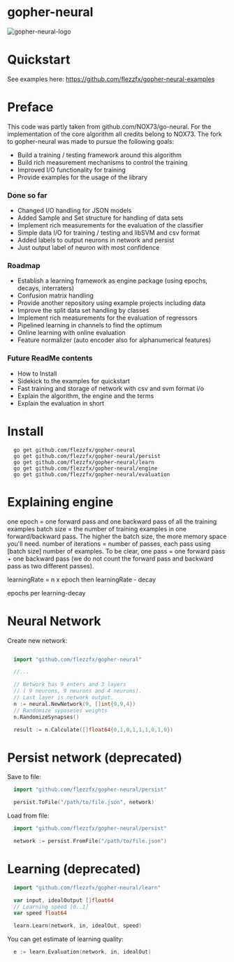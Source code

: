 gopher-neural
==============
![gopher-neural-logo](http://alexander.bre.sk/x/gopher-neural-small.png " The Gopher Neural logo ")

# Quickstart
See examples here: https://github.com/flezzfx/gopher-neural-examples

# Preface
This code was partly taken from github.com/NOX73/go-neural. For the implementation of the core algorithm all credits belong to NOX73. The fork to gopher-neural was made to pursue the following goals:
* Build a training / testing framework around this algorithm
* Build rich measurement mechanisms to control the training
* Improved I/O functionality for training
* Provide examples for the usage of the library

### Done so far

* Changed I/O handling for JSON models
* Added Sample and Set structure for handling of data sets
* Implement rich measurements for the evaluation of the classifier
* Simple data I/O for training / testing and libSVM and csv format
* Added labels to output neurons in network and persist
* Just output label of neuron with most confidence

### Roadmap

* Establish a learning framework as engine package (using epochs, decays, interraters)
* Confusion matrix handling
* Provide another repository using example projects including data
* Improve the split data set handling by classes
* Implement rich measurements for the evaluation of regressors
* Pipelined learning in channels to find the optimum
* Online learning with online evaluation
* Feature normalizer (auto encoder also for alphanumerical features)

### Future ReadMe contents
* How to Install
* Sidekick to the examples for quickstart
* Fast training and storage of network with csv and svm format i/o
* Explain the algorithm, the engine and the terms
* Explain the evaluation in short

# Install

```
  go get github.com/flezzfx/gopher-neural
  go get github.com/flezzfx/gopher-neural/persist
  go get github.com/flezzfx/gopher-neural/learn
  go get github.com/flezzfx/gopher-neural/engine
  go get github.com/flezzfx/gopher-neural/evaluation
```

# Explaining engine

one epoch = one forward pass and one backward pass of all the training examples
batch size = the number of training examples in one forward/backward pass. The higher the batch size, the more memory space you'll need.
number of iterations = number of passes, each pass using [batch size] number of examples. To be clear, one pass = one forward pass + one backward pass (we do not count the forward pass and backward pass as two different passes).


learningRate = <number>
n x epoch
	then learningRate - decay

  epochs per learning-decay


# Neural Network

Create new network:

```go

  import "github.com/flezzfx/gopher-neural"

  //...

  // Network has 9 enters and 3 layers
  // ( 9 neurons, 9 neurons and 4 neurons).
  // Last layer is network output.
  n := neural.NewNetwork(9, []int{9,9,4})
  // Randomize sypaseses weights
  n.RandomizeSynapses()

  result := n.Calculate([]float64{0,1,0,1,1,1,0,1,0})

```

# Persist network (deprecated)

Save to file:

```go
  import "github.com/flezzfx/gopher-neural/persist"

  persist.ToFile("/path/to/file.json", network)
```

Load from file:

```go
  import "github.com/flezzfx/gopher-neural/persist"

  network := persist.FromFile("/path/to/file.json")
```

# Learning (deprecated)

```go
  import "github.com/flezzfx/gopher-neural/learn"

  var input, idealOutput []float64
  // Learning speed [0..1]
  var speed float64

  learn.Learn(network, in, idealOut, speed)
```

You can get estimate of learning quality:

```go
  e := learn.Evaluation(network, in, idealOut)
```
